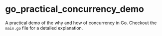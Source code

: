 # go_practical_concurrency_demo
A practical demo of the why and how of concurrency in Go. Checkout the `main.go` file for a detailed explanation.
